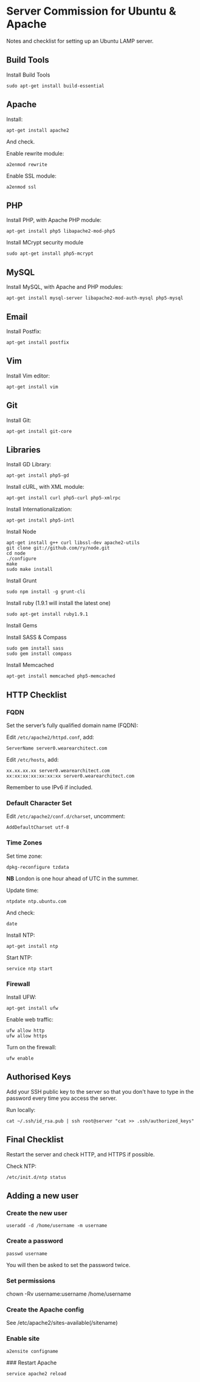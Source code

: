 # Server Commission for Ubuntu & Apache

Notes and checklist for setting up an Ubuntu LAMP server.

## Build Tools

Install Build Tools

~~~
sudo apt-get install build-essential
~~~

## Apache

Install:

~~~
apt-get install apache2
~~~

And check.

Enable rewrite module:

~~~
a2enmod rewrite
~~~

Enable SSL module:

~~~
a2enmod ssl
~~~

## PHP

Install PHP, with Apache PHP module:

~~~
apt-get install php5 libapache2-mod-php5
~~~

Install MCrypt security module

~~~
sudo apt-get install php5-mcrypt
~~~

## MySQL

Install MySQL, with Apache and PHP modules:

~~~
apt-get install mysql-server libapache2-mod-auth-mysql php5-mysql
~~~

## Email

Install Postfix:

~~~
apt-get install postfix
~~~

## Vim

Install Vim editor:

~~~
apt-get install vim
~~~

## Git

Install Git:

~~~
apt-get install git-core
~~~

## Libraries

Install GD Library:

~~~
apt-get install php5-gd
~~~

Install cURL, with XML module:

~~~
apt-get install curl php5-curl php5-xmlrpc
~~~

Install Internationalization:

~~~
apt-get install php5-intl
~~~

Install Node

~~~
apt-get install g++ curl libssl-dev apache2-utils
git clone git://github.com/ry/node.git
cd node
./configure
make
sudo make install
~~~

Install Grunt

~~~
sudo npm install -g grunt-cli
~~~

Install ruby (1.9.1 will install the latest one)

~~~
sudo apt-get install ruby1.9.1
~~~

Install Gems

Install SASS & Compass

~~~
sudo gem install sass
sudo gem install compass
~~~

Install Memcached

~~~
apt-get install memcached php5-memcached
~~~

## HTTP Checklist

### FQDN

Set the server’s fully qualified domain name (FQDN):

Edit `/etc/apache2/httpd.conf`, add:

~~~
ServerName server0.wearearchitect.com
~~~

Edit `/etc/hosts`, add:

~~~
xx.xx.xx.xx server0.wearearchitect.com
xx:xx:xx:xx:xx:xx:xx server0.wearearchitect.com
~~~

Remember to use IPv6 if included.

### Default Character Set

Edit `/etc/apache2/conf.d/charset`, uncomment:

~~~
AddDefaultCharset utf-8
~~~

### Time Zones

Set time zone:

~~~
dpkg-reconfigure tzdata
~~~

**NB** London is one hour ahead of UTC in the summer.

Update time:

~~~
ntpdate ntp.ubuntu.com
~~~

And check:

~~~
date
~~~

Install NTP:

~~~
apt-get install ntp
~~~

Start NTP:

~~~
service ntp start
~~~

### Firewall

Install UFW:

~~~
apt-get install ufw
~~~

Enable web traffic:

~~~
ufw allow http
ufw allow https
~~~

Turn on the firewall:

~~~
ufw enable
~~~

## Authorised Keys

Add your SSH public key to the server so that you don't have to type in the password every time you access the server.

Run locally:

~~~
cat ~/.ssh/id_rsa.pub | ssh root@server "cat >> .ssh/authorized_keys"
~~~

## Final Checklist

Restart the server and check HTTP, and HTTPS if possible.

Check NTP:

~~~
/etc/init.d/ntp status
~~~

## Adding a new user

### Create the new user

~~~
useradd -d /home/username -m username
~~~

### Create a password

~~~
passwd username
~~~

You will then be asked to set the password twice.

### Set permissions

chown -Rv username:username /home/username

### Create the Apache config

See /etc/apache2/sites-available(/sitename)

### Enable site

~~~
a2ensite configname
~~~

### Restart Apache

~~~
service apache2 reload
~~~
